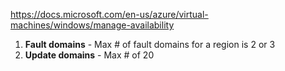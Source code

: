 https://docs.microsoft.com/en-us/azure/virtual-machines/windows/manage-availability

1. **Fault domains** - Max # of fault domains for a region is 2 or 3
1. **Update domains** - Max # of 20
